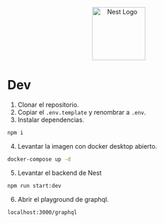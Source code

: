 <p align="center">
  <a href="http://nestjs.com/" target="blank">
    <img src="https://nestjs.com/img/logo-small.svg" width="120" alt="Nest Logo" />
  </a>
</p>

# Dev

1. Clonar el repositorio.
2. Copiar el ```.env.template``` y renombrar a ```.env```.
3. Instalar dependencias.

```bash
npm i
```

4. Levantar la imagen con docker desktop abierto.

```bash
docker-compose up -d
```

5. Levantar el backend de Nest

```bash
npm run start:dev
```

6. Abrir el playground de graphql.

```curl
localhost:3000/graphql
```

